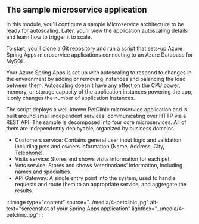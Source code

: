 ## The sample microservice application

In this module, you'll configure a sample Microservice architecture to be ready for autoscaling. Later, you'll view the application autoscaling details and learn how to trigger it to scale.

To start, you'll clone a Git repository and run a script that sets-up Azure Spring Apps microservice applications connecting to an Azure Database for MySQL.

Your Azure Spring Apps is set up with autoscaling to respond to changes in the environment by adding or removing instances and balancing the load between them. Autoscaling doesn't have any effect on the CPU power, memory, or storage capacity of the application instances powering the app, it only changes the number of application instances.

The script deploys a well-known PetClinic microservice application and is built around small independent services, communicating over HTTP via a REST API.
The sample is decomposed into four core microservices. All of them are independently deployable, organized by business domains.

- Customers service: Contains general user input logic and validation including pets and owners information (Name, Address, City, Telephone).
- Visits service: Stores and shows visits information for each pet.
- Vets service: Stores and shows Veterinarians' information, including names and specialties.
- API Gateway: A single entry point into the system, used to handle requests and route them to an appropriate service, and aggregate the results.

:::image type="content" source="../media/4-petclinic.jpg" alt-text="screenshot of your Spring Apps application" lightbox="../media/4-petclinic.jpg":::
